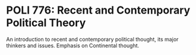 # POLI 776: Recent and Contemporary Political Theory

An introduction to recent and contemporary political thought, its major thinkers and issues. Emphasis on Continental thought.